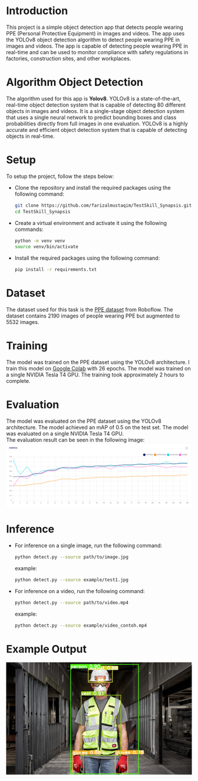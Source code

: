# Introduction
This project is a simple object detection app that detects people wearing PPE (Personal Protective Equipment) in images and videos. The app uses the YOLOv8 object detection algorithm to detect people wearing PPE in images and videos. The app is capable of detecting people wearing PPE in real-time and can be used to monitor compliance with safety regulations in factories, construction sites, and other workplaces.

# Algorithm Object Detection
The algorithm used for this app is <b>Yolov8</b>. YOLOv8 is a state-of-the-art, real-time object detection system that is capable of detecting 80 different objects in images and videos. It is a single-stage object detection system that uses a single neural network to predict bounding boxes and class probabilities directly from full images in one evaluation. YOLOv8 is a highly accurate and efficient object detection system that is capable of detecting objects in real-time. 

# Setup
To setup the project, follow the steps below:
- Clone the repository and install the required packages using the following command:
    ```bash
    git clone https://github.com/farizalmustaqim/TestSkill_Synapsis.git
    cd TestSkill_Synapsis
    ```
- Create a virtual environment and activate it using the following commands:
    ```bash
    python -m venv venv
    source venv/bin/activate
    ```
- Install the required packages using the following command:
    ```bash
    pip install -r requirements.txt
    ```

# Dataset
The dataset used for this task is the [PPE dataset](https://universe.roboflow.com/test-uooq1/ppe-factory-bmdcj) from Roboflow. The dataset contains 2190 images of people wearing PPE but augmented to 5532 images. 


# Training
The model was trained on the PPE dataset using the YOLOv8 architecture. I train this model on [Google Colab](https://colab.research.google.com/drive/1zQnXbsmLIbeuXCtNc5wc0gcmfUXvRbi1?usp=sharing) with 26 epochs. The model was trained on a single NVIDIA Tesla T4 GPU. The training took approximately 2 hours to complete.

# Evaluation
The model was evaluated on the PPE dataset using the YOLOv8 architecture. The model achieved an mAP of 0.5 on the test set. The model was evaluated on a single NVIDIA Tesla T4 GPU.<br>
The evaluation result can be seen in the following image:
![alt text](image/metric.png)

# Inference
- For inference on a single image, run the following command:
    ```bash
    python detect.py --source path/to/image.jpg
    ```
    example:<br>
    ```bash
    python detect.py --source example/test1.jpg
    ```

- For inference on a video, run the following command:
    ```bash
    python detect.py --source path/to/video.mp4
    ```
    example:<br>
    ```bash
    python detect.py --source example/video_contoh.mp4
    ```

# Example Output

![Image](image/image0.jpg)


